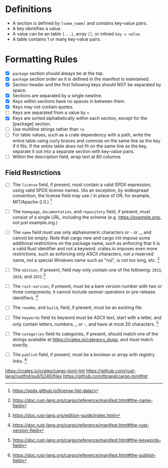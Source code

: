 # Definitions
- A section is defined by `[some_name]` and contains key-value pairs.
- A key identifies a value.
- A value can be an table `{...}`, array `[]`, or inlined `key = value`.
- A table contains 1 or many key-value pairs.

# Formatting Rules

- [X] `package` section should always be at the top.
- [X] `package` section order as it is defined in the manifest is maintained.
- [X] Section header and the first following keys should NOT be separated by space.
- [X] Sections are separated by a single newline.
- [X] Keys within sections have no spaces in between them.
- [X] Keys may not contain quotes.
- [ ] Keys are separated from a value by ` = `
- [X] Keys are sorted alphabetically within each section, except for the [package] section.
- [ ] Use multiline strings rather than `\n`.
- [ ] For table values, such as a crate dependency with a path, write the entire table using curly braces and commas on the same line as the key if it fits. If the entire table does not fit on the same line as the key, separate it out into a separate section with key-value pairs.
- [ ] Within the description field, wrap text at 80 columns

## Field Restrictions

- [ ] The `license` field, if present, must contain a valid SPDX expression, using valid SPDX license names. (As an exception, by widespread convention, the license field may use / in place of OR; for example, MIT/Apache-2.0.) [^6]
- [ ] The `homepage`, `documentation`, and `repository` field, if present, must consist of a single URL, including the scheme (e.g. https://example.org/, not just example.org.)

- [ ] The `name` field must use only alphanumeric characters or - or _, and cannot be empty. Note that cargo new and cargo init impose some additional restrictions on the package name, such as enforcing that it is a valid Rust identifier and not a keyword. crates.io imposes even more restrictions, such as enforcing only ASCII characters, not a reserved name, not a special Windows name such as "nul", is not too long, etc. [^3]
- [ ] The `edition`, if present, field may only contain one of the following: `2015`, `2018`, and `2021` [^4]
- [ ] The `rust-version`, if present, must be a bare version number with two or three components; it cannot include semver operators or pre-release identifiers. [^5]
- [ ] The `readme`, and `build`, field, if present, must be an existing file.
- [ ] The `keywords` field its keyword must be ASCII text, start with a letter, and only contain letters, numbers, _ or -, and have at most 20 characters. [^7]
- [ ] The `categories` field its categories, if present, should match one of the strings available at https://crates.io/category_slugs, and must match exactly.
- [ ] The `publish` field, if present, must be a boolean or array with registry links. [^8]

[1]: https://github.com/rust-dev-tools/fmt-rfcs/blob/master/guide/cargo.md?rgh-link-date=2020-04-11T05%3A30%3A22Z
[2]: https://doc.rust-lang.org/cargo/reference/manifest.html
[^3]: https://doc.rust-lang.org/cargo/reference/manifest.html#the-name-field
[^4]: https://doc.rust-lang.org/edition-guide/index.html
[^5]: https://doc.rust-lang.org/cargo/reference/manifest.html#the-rust-version-field
[^6]: https://spdx.github.io/license-list-data/
[^7]: https://doc.rust-lang.org/cargo/reference/manifest.html#the-keywords-field
[^8]: https://doc.rust-lang.org/cargo/reference/manifest.html#the-publish-field


https://crates.io/crates/cargo-toml-lint
https://github.com/rust-lang/rustfmt/pull/5240/files
https://github.com/tbrand/cargo-tomlfmt